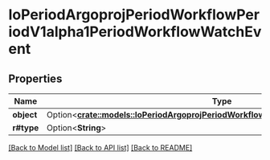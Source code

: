 # IoPeriodArgoprojPeriodWorkflowPeriodV1alpha1PeriodWorkflowWatchEvent

## Properties

Name | Type | Description | Notes
------------ | ------------- | ------------- | -------------
**object** | Option<[**crate::models::IoPeriodArgoprojPeriodWorkflowPeriodV1alpha1PeriodWorkflow**](io.argoproj.workflow.v1alpha1.Workflow.md)> |  | [optional]
**r#type** | Option<**String**> |  | [optional]

[[Back to Model list]](../README.md#documentation-for-models) [[Back to API list]](../README.md#documentation-for-api-endpoints) [[Back to README]](../README.md)


